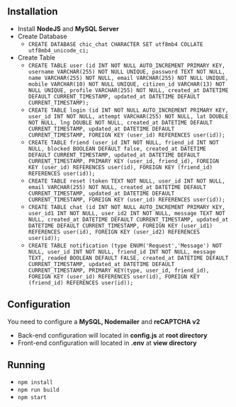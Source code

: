 ## Installation
- Install **NodeJS** and **MySQL Server**
- Create Database
  - `CREATE DATABASE chic_chat CHARACTER SET utf8mb4 COLLATE utf8mb4_unicode_ci;`
- Create Table
  - `CREATE TABLE user (id INT NOT NULL AUTO_INCREMENT PRIMARY KEY, username VARCHAR(255) NOT NULL UNIQUE, password TEXT NOT NULL, name VARCHAR(255) NOT NULL, email VARCHAR(255) NOT NULL UNIQUE, mobile VARCHAR(10) NOT NULL UNIQUE, citizen_id VARCHAR(13) NOT NULL UNIQUE, profile VARCHAR(255) NOT NULL, created_at DATETIME DEFAULT CURRENT_TIMESTAMP, updated_at DATETIME DEFAULT CURRENT_TIMESTAMP);`
  - `CREATE TABLE login (id INT NOT NULL AUTO_INCREMENT PRIMARY KEY, user_id INT NOT NULL, attempt VARCHAR(255) NOT NULL, lat DOUBLE NOT NULL, lng DOUBLE NOT NULL, created_at DATETIME DEFAULT CURRENT_TIMESTAMP, updated_at DATETIME DEFAULT CURRENT_TIMESTAMP, FOREIGN KEY (user_id) REFERENCES user(id));`
  - `CREATE TABLE friend (user_id INT NOT NULL, friend_id INT NOT NULL, blocked BOOLEAN DEFAULT false, created_at DATETIME DEFAULT CURRENT_TIMESTAMP, updated_at DATETIME DEFAULT CURRENT_TIMESTAMP, PRIMARY KEY (user_id, friend_id), FOREIGN KEY (user_id) REFERENCES user(id), FOREIGN KEY (friend_id) REFERENCES user(id));`
  - `CREATE TABLE reset (token TEXT NOT NULL, user_id INT NOT NULL, email VARCHAR(255) NOT NULL, created_at DATETIME DEFAULT CURRENT_TIMESTAMP, updated_at DATETIME DEFAULT CURRENT_TIMESTAMP, FOREIGN KEY (user_id) REFERENCES user(id));`
  - `CREATE TABLE chat (id INT NOT NULL AUTO_INCREMENT PRIMARY KEY, user_id1 INT NOT NULL, user_id2 INT NOT NULL, message TEXT NOT NULL, created_at DATETIME DEFAULT CURRENT_TIMESTAMP, updated_at DATETIME DEFAULT CURRENT_TIMESTAMP, FOREIGN KEY (user_id1) REFERENCES user(id), FOREIGN KEY (user_id2) REFERENCES user(id));`
  - `CREATE TABLE notification (type ENUM('Request','Message') NOT NULL, user_id INT NOT NULL, friend_id INT NOT NULL, message TEXT, readed BOOLEAN DEFAULT FALSE, created_at DATETIME DEFAULT CURRENT_TIMESTAMP, updated_at DATETIME DEFAULT CURRENT_TIMESTAMP, PRIMARY KEY(type, user_id, friend_id), FOREIGN KEY (user_id) REFERENCES user(id), FOREIGN KEY (friend_id) REFERENCES user(id));`

## Configuration
You need to configure a **MySQL, Nodemailer** and **reCAPTCHA v2**
- Back-end configuration will located in **config.js** at **root directory**
- Front-end configuration will located in **.env** at **view directory**

## Running
- `npm install`
- `npm run build`
- `npm start`